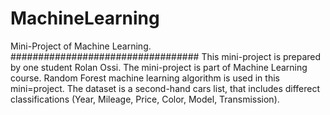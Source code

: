 # MachineLearning
Mini-Project of Machine Learning.
##################################
This mini-project is prepared by one student Rolan Ossi.
The mini-project is part of Machine Learning course.
Random Forest machine learning algorithm is used in this mini=project.
The dataset is a second-hand cars list, that includes differect classifications (Year, Mileage, Price, Color, Model, Transmission).

